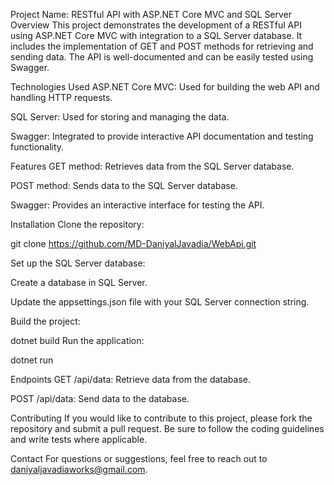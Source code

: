 Project Name: RESTful API with ASP.NET Core MVC and SQL Server
Overview
This project demonstrates the development of a RESTful API using ASP.NET Core MVC with integration to a SQL Server database. It includes the implementation of GET and POST methods for retrieving and sending data. The API is well-documented and can be easily tested using Swagger.

Technologies Used
ASP.NET Core MVC: Used for building the web API and handling HTTP requests.

SQL Server: Used for storing and managing the data.

Swagger: Integrated to provide interactive API documentation and testing functionality.

Features
GET method: Retrieves data from the SQL Server database.

POST method: Sends data to the SQL Server database.

Swagger: Provides an interactive interface for testing the API.

Installation
Clone the repository:

git clone https://github.com/MD-DaniyalJavadia/WebApi.git

Set up the SQL Server database:

Create a database in SQL Server.

Update the appsettings.json file with your SQL Server connection string.

Build the project:

dotnet build
Run the application:

dotnet run

Endpoints
GET /api/data: Retrieve data from the database.

POST /api/data: Send data to the database.

Contributing
If you would like to contribute to this project, please fork the repository and submit a pull request. Be sure to follow the coding guidelines and write tests where applicable.

Contact
For questions or suggestions, feel free to reach out to daniyaljavadiaworks@gmail.com.
